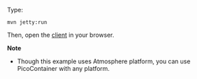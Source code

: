 Type:

```
mvn jetty:run
```

Then, open the [client](http://jsbin.com/soqugi/1/watch?js,console) in your browser.

**Note**

* Though this example uses Atmosphere platform, you can use PicoContainer with any platform.
